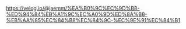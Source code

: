 https://velog.io/@jaemm/%EA%B0%9C%EC%9D%B8-%ED%94%84%EB%A1%9C%EC%A0%9D%ED%8A%B8-%EB%AA%85%EC%84%B8%EC%84%9C-%EC%9E%91%EC%84%B1

